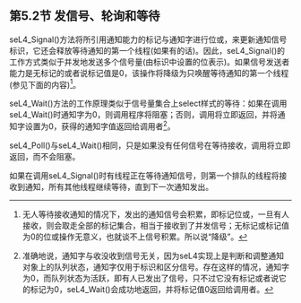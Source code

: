 ## 第5.2节  发信号、轮询和等待

seL4_Signal()方法将所引用通知能力的标记与通知字进行位或，来更新通知信号标识，它还会释放等待通知的第一个线程(如果有的话)。因此，seL4_Signal()的工作方式类似于并发地发送多个信号量(由标识中设置的位表示)。如果信号发送者能力是无标记的或者说标记值是0，该操作将降级为只唤醒等待通知的第一个线程(参见下面的内容)[^1]。

seL4_Wait()方法的工作原理类似于信号量集合上select样式的等待：如果在调用seL4_Wait()时通知字为0，则调用程序将阻塞；否则，调用将立即返回，并将通知字设置为0，获得的通知字值返回给调用者[^2]。

seL4_Poll()与seL4_Wait()相同，只是如果没有任何信号在等待接收，调用将立即返回，而不会阻塞。

如果在调用seL4_Signal()时有线程正在等待通知信号，则第一个排队的线程将接收到通知，所有其他线程继续等待，直到下一次通知发出。

[^1]: 无人等待接收通知的情况下，发出的通知信号会积累，即标记位或，一旦有人接收，则会取走全部的标记集合，相当于接收到了并发信号；无标记或标记值为0的位或操作无意义，也就谈不上信号积累。所以说“降级”。

[^2]: 准确地说，通知字与收没收到信号无关，因为seL4实现上是判断和调整通知对象上的队列状态，通知字仅用于标识和区分信号。存在这样的情况，通知字为0，而队列状态为活跃，即有人已发出了信号，只不过它没有标记或者说它的标记为0，seL4_Wait()会成功地返回，并将标记值0返回给调用者。
